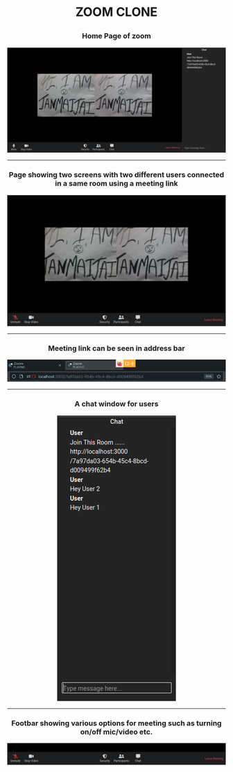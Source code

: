 <h1><p align ="center">ZOOM CLONE<p></h1>

<h3 align="center"> Home Page of zoom </h3> 
  
<kbd> ![Zoom](https://github.com/Maverick-99/Zoom-Clone/blob/main/images/1.png) </kbd>  
<hr>
<h3 align="center"> Page showing two screens with two different users connected in a same room using a meeting link  </h3> 

<kbd> ![Zoom](https://github.com/Maverick-99/Zoom-Clone/blob/main/images/2.png) </kbd> 
<hr>
<h3 align="center"> Meeting link can be seen in address bar </h3> 

<kbd> ![Zoom](https://github.com/Maverick-99/Zoom-Clone/blob/main/images/3.png) </kbd> 

<hr>
<h3 align="center"> A chat window for users </h3>

<div align="center">
  
<kbd align="center"> ![Zoom](https://github.com/Maverick-99/Zoom-Clone/blob/main/images/4.png) </kbd> 
</div>

<hr>
<h3 align="center"> Footbar showing various options for meeting such as turning on/off mic/video etc. </h3>

<kbd> ![Zoom](https://github.com/Maverick-99/Zoom-Clone/blob/main/images/5.png) </kbd> 


<!-- <kbd> ![Zoom](https://github.com/Maverick-99/Zoom-Clone/blob/main/images/6.png) </kbd> 

<hr>

<kbd> ![Zoom](https://github.com/Maverick-99/Zoom-Clone/blob/main/images/7.png) </kbd> 

<hr>

<kbd> ![Zoom](https://github.com/Maverick-99/Zoom-Clone/blob/main/images/8.png) </kbd>  -->






